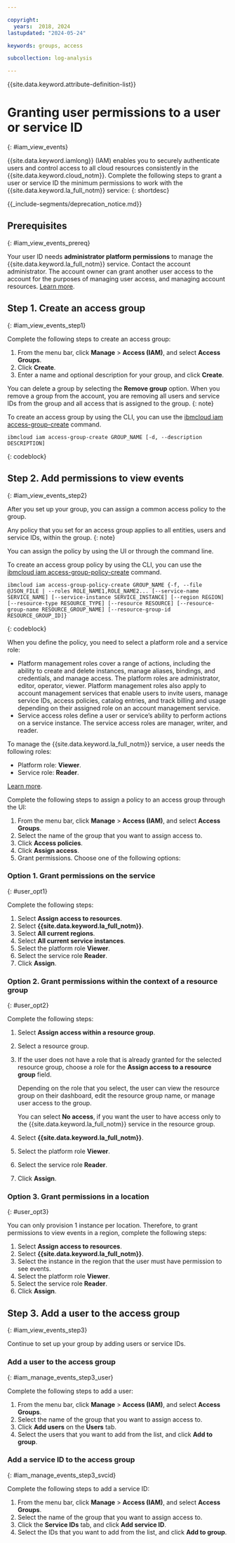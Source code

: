 ```yaml
---

copyright:
  years:  2018, 2024
lastupdated: "2024-05-24"

keywords: groups, access

subcollection: log-analysis

---
```


{{site.data.keyword.attribute-definition-list}}


# Granting user permissions to a user or service ID
{: #iam_view_events}

{{site.data.keyword.iamlong}} (IAM) enables you to securely authenticate users and control access to all cloud resources consistently in the {{site.data.keyword.cloud_notm}}. Complete the following steps to grant a user or service ID the minimum permissions to work with the {{site.data.keyword.la_full_notm}} service:
{: shortdesc}


{{_include-segments/deprecation_notice.md}}

## Prerequisites
{: #iam_view_events_prereq}

Your user ID needs **administrator platform permissions** to manage the {{site.data.keyword.la_full_notm}} service. Contact the account administrator. The account owner can grant another user access to the account for the purposes of managing user access, and managing account resources. [Learn more](/docs/account?topic=account-userroles).



## Step 1. Create an access group
{: #iam_view_events_step1}

Complete the following steps to create an access group:

1. From the menu bar, click **Manage** &gt; **Access (IAM)**, and select **Access Groups**.
2. Click **Create**.
3. Enter a name and optional description for your group, and click **Create**.

You can delete a group by selecting the **Remove group** option. When you remove a group from the account, you are removing all users and service IDs from the group and all access that is assigned to the group.
{: note}

To create an access group by using the CLI, you can use the [ibmcloud iam access-group-create](/docs/cli?topic=cli-ibmcloud_commands_iam#ibmcloud_iam_access_group_create) command.

```text
ibmcloud iam access-group-create GROUP_NAME [-d, --description DESCRIPTION]
```
{: codeblock}



## Step 2. Add permissions to view events
{: #iam_view_events_step2}

After you set up your group, you can assign a common access policy to the group.

Any policy that you set for an access group applies to all entities, users and service IDs, within the group.
{: note}

You can assign the policy by using the UI or through the command line.

To create an access group policy by using the CLI, you can use the [ibmcloud iam access-group-policy-create](/docs/cli?topic=cli-ibmcloud_commands_iam#ibmcloud_iam_access_group_policy_create) command.

```text
ibmcloud iam access-group-policy-create GROUP_NAME {-f, --file @JSON_FILE | --roles ROLE_NAME1,ROLE_NAME2... [--service-name SERVICE_NAME] [--service-instance SERVICE_INSTANCE] [--region REGION] [--resource-type RESOURCE_TYPE] [--resource RESOURCE] [--resource-group-name RESOURCE_GROUP_NAME] [--resource-group-id RESOURCE_GROUP_ID]}
```
{: codeblock}

When you define the policy, you need to select a platform role and a service role:
* Platform management roles cover a range of actions, including the ability to create and delete instances, manage aliases, bindings, and credentials, and manage access. The platform roles are administrator, editor, operator, viewer. Platform management roles also apply to account management services that enable users to invite users, manage service IDs, access policies, catalog entries, and track billing and usage depending on their assigned role on an account management service.
* Service access roles define a user or service’s ability to perform actions on a service instance. The service access roles are manager, writer, and reader.

To manage the {{site.data.keyword.la_full_notm}} service, a user needs the following roles:
* Platform role: **Viewer**.
* Service role: **Reader**.

[Learn more](/docs/services/log-analysis?topic=log-analysis-iam#iam).



Complete the following steps to assign a policy to an access group through the UI:

1. From the menu bar, click **Manage** &gt; **Access (IAM)**, and select **Access Groups**.
2. Select the name of the group that you want to assign access to.
3. Click **Access policies**.
4. Click **Assign access**.
5. Grant permissions. Choose one of the following options:


### Option 1. Grant permissions on the service
{: #user_opt1}

Complete the following steps:

1. Select **Assign access to resources**.
2. Select **{{site.data.keyword.la_full_notm}}**.
3. Select **All current regions**.
4. Select **All current service instances**.
5. Select the platform role **Viewer**.
6. Select the service role **Reader**.
7. Click **Assign**.

### Option 2. Grant permissions within the context of a resource group
{: #user_opt2}

Complete the following steps:

1. Select **Assign access within a resource group**.
2. Select a resource group.
3. If the user does not have a role that is already granted for the selected resource group, choose a role for the **Assign access to a resource group** field.

    Depending on the role that you select, the user can view the resource group on their dashboard, edit the resource group name, or manage user access to the group.

    You can select **No access**, if you want the user to have access only to the {{site.data.keyword.la_full_notm}} service in the resource group.

4. Select **{{site.data.keyword.la_full_notm}}**.
5. Select the platform role **Viewer**.
6. Select the service role **Reader**.
7. Click **Assign**.

### Option 3. Grant permissions in a location
{: #user_opt3}

You can only provision 1 instance per location. Therefore, to grant permissions to view events in a region, complete the following steps:

1. Select **Assign access to resources**.
2. Select **{{site.data.keyword.la_full_notm}}**.
3. Select the instance in the region that the user must have permission to see events.
4. Select the platform role **Viewer**.
5. Select the service role **Reader**.
6. Click **Assign**.


## Step 3. Add a user to the access group
{: #iam_view_events_step3}

Continue to set up your group by adding users or service IDs.

### Add a user to the access group
{: #iam_manage_events_step3_user}

Complete the following steps to add a user:

1. From the menu bar, click **Manage** &gt; **Access (IAM)**, and select **Access Groups**.
2. Select the name of the group that you want to assign access to.
3. Click **Add users** on the **Users** tab.
4. Select the users that you want to add from the list, and click **Add to group**.


### Add a service ID to the access group
{: #iam_manage_events_step3_svcid}

Complete the following steps to add a service ID:

1. From the menu bar, click **Manage** &gt; **Access (IAM)**, and select **Access Groups**.
2. Select the name of the group that you want to assign access to.
3. Click the **Service IDs** tab, and click **Add service ID**.
4. Select the IDs that you want to add from the list, and click **Add to group**.
